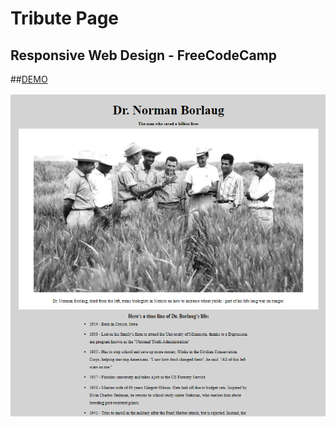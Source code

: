 # Tribute Page
## Responsive Web Design - FreeCodeCamp

##[DEMO](https://cenacrharsh.github.io/tribute-page-responsive-web-design-fcc/)

![ss](./ss.png)
